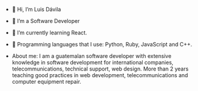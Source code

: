 - 👋 Hi, I’m Luis Dávila
- 👀 I’m a Software Developer
- 🌱 I’m currently learning React.
- 💞️ Programming languages that I use: Python, Ruby, JavaScript and C++.

- About me: 
  I am a guatemalan software developer with extensive knowledge in software development for international companies, telecommunications, technical support, web design.
  More than 2 years teaching good practices in web development, telecommunications and computer equipment repair.
